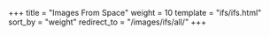 +++
title = "Images From Space"
weight = 10
template = "ifs/ifs.html"
sort_by = "weight"
redirect_to = "/images/ifs/all/"
+++
